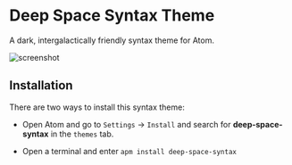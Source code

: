 # Deep Space Syntax Theme
A dark, intergalactically friendly syntax theme for Atom.

![screenshot](https://raw.githubusercontent.com/tyrannicaltoucan/deep-space-syntax/master/screenshot.png)

## Installation
There are two ways to install this syntax theme:
 * Open Atom and go to `Settings` → `Install` and search for **deep-space-syntax** in the `themes` tab.

 * Open a terminal and enter `apm install deep-space-syntax`
